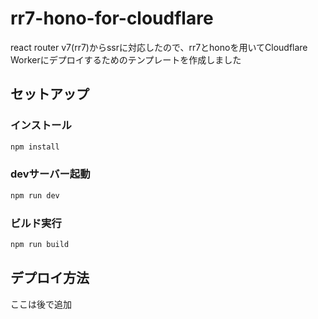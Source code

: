 # rr7-hono-for-cloudflare
react router v7(rr7)からssrに対応したので、rr7とhonoを用いてCloudflare Workerにデプロイするためのテンプレートを作成しました

## セットアップ
### インストール
```sh
npm install
```
### devサーバー起動
```sh
npm run dev
```
### ビルド実行
```sh
npm run build
```

## デプロイ方法
ここは後で追加
